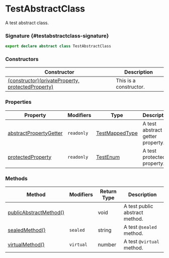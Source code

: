 # TestAbstractClass

A test abstract class.

### Signature {#testabstractclass-signature}

```typescript
export declare abstract class TestAbstractClass
```

### Constructors


|  Constructor | Description |
|  --- | --- |
|  [(constructor)(privateProperty, protectedProperty)](docs/simple-suite-test/testabstractclass-_constructor_-constructor) | This is a constructor. |

### Properties


|  Property | Modifiers | Type | Description |
|  --- | --- | --- | --- |
|  [abstractPropertyGetter](docs/simple-suite-test/testabstractclass-abstractpropertygetter-property) | <code>readonly</code> | [TestMappedType](docs/simple-suite-test/testmappedtype-typealias) | A test abstract getter property. |
|  [protectedProperty](docs/simple-suite-test/testabstractclass-protectedproperty-property) | <code>readonly</code> | [TestEnum](docs/simple-suite-test/testenum-enum) | A test protected property. |

### Methods


|  Method | Modifiers | Return Type | Description |
|  --- | --- | --- | --- |
|  [publicAbstractMethod()](docs/simple-suite-test/testabstractclass-publicabstractmethod-method) |  | void | A test public abstract method. |
|  [sealedMethod()](docs/simple-suite-test/testabstractclass-sealedmethod-method) | <code>sealed</code> | string | A test <code>@sealed</code> method. |
|  [virtualMethod()](docs/simple-suite-test/testabstractclass-virtualmethod-method) | <code>virtual</code> | number | A test <code>@virtual</code> method. |


